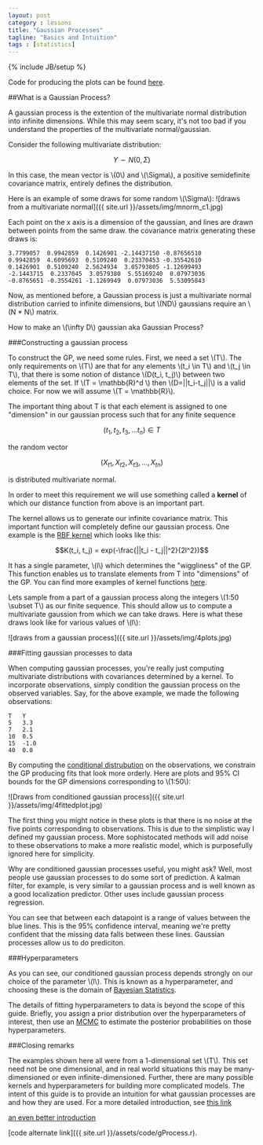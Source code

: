 ```yaml
---
layout: post
category : lessons
title: "Gaussian Processes"
tagline: "Basics and Intuition" 
tags : [statistics]
---
```

{% include JB/setup %}

Code for producing the plots can be found [here](https://gist.github.com/joshuaar/e5f68b88c6845e84a045).

##What is a Gaussian Process?


A gaussian process is the extention of the multivariate normal
distribution into infinite dimensions. While this may seem scary, it's
not too bad if you understand the properties of the multivariate normal/gaussian.

Consider the following multivariate distribution:

$$Y \sim N(0,\Sigma)$$

In this case, the mean vector is \\(0\\) and \\(\Sigma\\), a positive semidefinite covariance matrix, entirely defines the distribution. 

Here is an example of some draws for some random \\(\Sigma\\):
![draws from a multivariate normal]({{ site.url }}/assets/img/mnorm_c1.jpg)

Each point on the x axis is a dimension of the gaussian, and lines are drawn between points from the same draw.
the covariance matrix generating these draws is:

    3.7799057  0.9942859  0.1426901 -2.14437150 -0.87656510
    0.9942859  4.6095693  0.5109240  0.23370453 -0.35542610
    0.1426901  0.5109240  2.5624934  3.05793805 -1.12699493
    -2.1443715  0.2337045  3.0579380  5.55169240  0.07973036
    -0.8765651 -0.3554261 -1.1269949  0.07973036  5.53095843

Now, as mentioned before, a Gaussian process is just a multivariate 
normal distribution carried to infinite dimensions, but \\(ND\\) gaussians
require an \\(N * N\\) matrix.

How to make an \\(\infty D\\) gaussian aka Gaussian Process? 

###Constructing a gaussian process
  
To construct the GP, we need some rules. 
First, we need a set \\(T\\).
The only requirements on \\(T\\) are that for any elements 
\\(t_i \in T\\) and \\(t_j \in T\\), that there is some 
notion of distance \\(D(t_i, t_j)\\) between two elements of 
the set. If \\(T = \mathbb{R}^d \\) then \\(D=||t_i-t_j||\\) is a 
valid choice. For now we will assume \\(T = \mathbb{R}\\). 

The important thing about T is that each 
element is assigned to one "dimension" 
in our gaussian process such that for any 
finite sequence 

$$(t_1,t_2,t_3,...t_n) \in T$$

the random vector 

$$(X_{t1}, X_{t2}, X_{t3}, ..., X_{tn})$$

is distributed multivariate normal. 

In order to meet this requirement 
we will use something called a __kernel__ of which our distance function
from above is an important part.

The kernel allows us to generate our infinite covariance matrix. 
This important function will completely define our gaussian process. 
One example is the 
[RBF kernel](http://en.wikipedia.org/wiki/Radial_basis_function_kernel)
which looks like this:

$$K(t_i, t_j) = exp(-\frac{||t_i - t_j||^2}{2l^2})$$

It has a single parameter, \\(l\\) which determines the "wiggliness" of the GP.
This function enables us to translate elements from T into "dimensions" of the
GP. You can find more examples of kernel 
functions [here](http://mlg.eng.cam.ac.uk/duvenaud/cookbook/index.html).

Lets sample from a part of a gaussian process 
along the integers \\(1:50 \subset T\\) as our finite sequence. This 
should allow us to compute a multivariate gaussion from which we can
 take draws. 
Here is what these draws look like for various values of \\(l\\):

![draws from a gaussian process]({{ site.url }}/assets/img/4plots.jpg)

###Fitting gaussian processes to data

When computing gaussian processes, you're really just computing multivariate
distributions with covariances determined by a kernel. 
To incorporate observations, simply condition the gaussian process 
on the observed variables. Say, for the above example, we made the
following observations:

    T  	Y
    5	3.3
    7	2.1
    10	0.5
    15	-1.0
    40	0.0

By computing the [conditional distrubution](http://en.wikipedia.org/wiki/Multivariate_normal_distribution#Conditional_distributions) 
on the observations, we constrain the GP producing fits that look more orderly. Here are plots and 95% CI bounds for the GP dimensions corresponding to \\(1:50\\):

![Draws from conditioned gaussian process]({{ site.url }}/assets/img/4fittedplot.jpg)

The first thing you might notice in these plots is that there is no noise at the five points corresponding to observations. This is due to the simplistic way I defined my gaussian process. More sophistocated methods will add noise to these observations to make a more realistic model, which is purposefully ignored here for simplicity.

Why are conditioned gaussian processes useful, you might ask? Well, most people use gaussian processes to do some sort of prediction.
A kalman filter, for example, is very similar to a gaussian process and is well known as a good localization predictor. Other uses include gaussian process regression.

 You can see that between each datapoint is a range of values between the blue lines. This is the 95% confidence interval, meaning we're pretty confident that the missing data falls between these lines. Gaussian processes allow us to do prediciton.

###Hyperparameters

As you can see, our conditioned gaussian process depends strongly on our choice of the parameter \\(l\\). This is known as a hyperparameter, and choosing these is the domain of [Bayesian Statistics](http://en.wikipedia.org/wiki/Bayesian_statistics). 

The details of fitting hyperparameters to data is beyond the scope of this guide. Briefly, you assign a prior distribution over the hyperparameters of interest, then use an [MCMC](http://en.wikipedia.org/wiki/Markov_chain_Monte_Carlo) to estimate the posterior probabilities on those hyperparameters.

###Closing remarks

The examples shown here all were from a 1-dimensional set \\(T\\). This set need not be one dimensional, and in real world situations this may be many-dimensioned or even infinite-dimensioned. Further, there are many possible kernels and hyperparameters for building more complicated models. The intent of this guide is to provide an intuition for what gaussian processes are and how they are used. For a more detailed introduction, see [this link](http://www.cs.toronto.edu/~hinton/csc2515/notes/gp_slides_fall08.pdf) 

[an even better introduction](https://www.cs.ubc.ca/~hutter/EARG.shtml/earg/papers05/rasmussen_gps_in_ml.pdf)

[code alternate link]({{ site.url }}/assets/code/gProcess.r).
